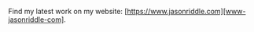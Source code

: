 Find my latest work on my website: [https://www.jasonriddle.com][www-jasonriddle-com].

[www-jasonriddle-com]: https://www.jasonriddle.com
